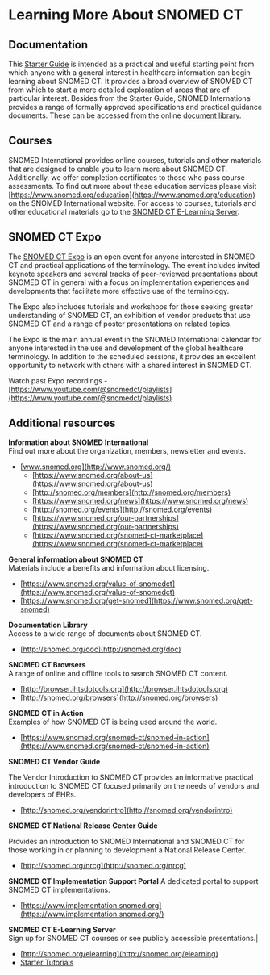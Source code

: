 # Learning More About SNOMED CT

## Documentation

This [Starter Guide](../) is intended as a practical and useful starting point from which anyone with a general interest in healthcare information can begin learning about SNOMED CT. It provides a broad overview of SNOMED CT from which to start a more detailed exploration of areas that are of particular interest. Besides from the Starter Guide, SNOMED International provides a range of formally approved specifications and practical guidance documents. These can be accessed from the online [document library](https://app.gitbook.com/o/h8Z6qGxuQrzM9vbx5bPT/s/5ePKL1wPtOcE6DS3HJBR/).

## Courses

SNOMED International provides online courses, tutorials and other materials that are designed to enable you to learn more about SNOMED CT. Additionally, we offer completion certificates to those who pass course assessments. To find out more about these education services please visit [https://www.snomed.org/education](https://www.snomed.org/education) on the SNOMED International website. For access to courses, tutorials and other educational materials go to the [SNOMED CT E-Learning Server](http://snomed.org/elearning).

## SNOMED CT Expo

The [SNOMED CT Expo](https://www.snomed.org/snomedct-expo) is an open event for anyone interested in SNOMED CT and practical applications of the terminology. The event includes invited keynote speakers and several tracks of peer-reviewed presentations about SNOMED CT in general with a focus on implementation experiences and developments that facilitate more effective use of the terminology.

The Expo also includes tutorials and workshops for those seeking greater understanding of SNOMED CT, an exhibition of vendor products that use SNOMED CT and a range of poster presentations on related topics.

The Expo is the main annual event in the SNOMED International calendar for anyone interested in the use and development of the global healthcare terminology. In addition to the scheduled sessions, it provides an excellent opportunity to network with others with a shared interest in SNOMED CT.

Watch past Expo recordings - [https://www.youtube.com/@snomedct/playlists](https://www.youtube.com/@snomedct/playlists)

## Additional resources

**Information about SNOMED International**\
Find out more about the organization, members, newsletter and events.

* [www.snomed.org](http://www.snomed.org/)
  * [https://www.snomed.org/about-us](https://www.snomed.org/about-us)
  * [http://snomed.org/members](http://snomed.org/members)
  * [https://www.snomed.org/news](https://www.snomed.org/news)
  * [http://snomed.org/events](http://snomed.org/events)
  * [https://www.snomed.org/our-partnerships](https://www.snomed.org/our-partnerships)
  * [https://www.snomed.org/snomed-ct-marketplace](https://www.snomed.org/snomed-ct-marketplace)

**General information about SNOMED CT**\
Materials include a benefits and information about licensing.

* [https://www.snomed.org/value-of-snomedct](https://www.snomed.org/value-of-snomedct)
* [https://www.snomed.org/get-snomed](https://www.snomed.org/get-snomed)

**Documentation Library**\
Access to a wide range of documents about SNOMED CT.

* [http://snomed.org/doc](http://snomed.org/doc)

**SNOMED CT Browsers**\
A range of online and offline tools to search SNOMED CT content.

* [http://browser.ihtsdotools.org](http://browser.ihtsdotools.org)
* [http://snomed.org/browsers](http://snomed.org/browsers)

**SNOMED CT in Action**\
Examples of how SNOMED CT is being used around the world.

* [https://www.snomed.org/snomed-ct/snomed-in-action](https://www.snomed.org/snomed-ct/snomed-in-action)

**SNOMED CT Vendor Guide**&#x20;

The Vendor Introduction to SNOMED CT provides an informative practical introduction to SNOMED CT focused primarily on the needs of vendors and developers of EHRs.

* [http://snomed.org/vendorintro](http://snomed.org/vendorintro)

**SNOMED CT National Release Center Guide**

Provides an introduction to SNOMED International and SNOMED CT for those working in or planning to development a National Release Center.

* [http://snomed.org/nrcg](http://snomed.org/nrcg)

**SNOMED CT Implementation Support Portal** A dedicated portal to support SNOMED CT implementations.

* [https://www.implementation.snomed.org](https://www.implementation.snomed.org/)

**SNOMED CT E-Learning Server**\
Sign up for SNOMED CT courses or see publicly accessible presentations.|

* [http://snomed.org/elearning](http://snomed.org/elearning)
* [Starter Tutorials](https://elearning.ihtsdotools.org/course/view.php?id=5\&section=1)
